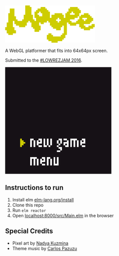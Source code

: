 ![Mogee](logo.png)

A WebGL platformer that fits into 64x64px screen.

Submitted to the [\#LOWREZJAM 2016](https://unsoundscapes.itch.io/mogee).

<a href="https://unsoundscapes.itch.io/mogee">
  <img src="mogee.gif" alt="screencast">
</a>

## Instructions to run

1. Install elm [elm-lang.org/install](http://elm-lang.org/install)
2. Clone this repo
3. Run `elm reactor`
4. Open [localhost:8000/src/Main.elm](http://localhost:8000/src/Main.elm) in the browser

## Special Credits

* Pixel art by [Nadya Kuzmina](https://github.com/kuzminadya)
* Theme music by [Carlos Pazuzu](https://twitter.com/carlospazuzu)
